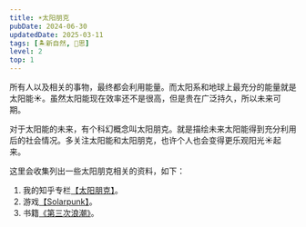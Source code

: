 ```yaml
---
title: ☀️太阳朋克
pubDate: 2024-06-30
updatedDate: 2025-03-11
tags: [🏝新自然, 🤔思]
level: 2
top: 1
---
```


所有人以及相关的事物，最终都会利用能量。而太阳系和地球上最充分的能量就是太阳能☀️。虽然太阳能现在效率还不是很高，但是贵在广泛持久，所以未来可期。

对于太阳能的未来，有个科幻概念叫太阳朋克。就是描绘未来太阳能得到充分利用后的社会情况。多关注太阳能和太阳朋克，也许个人也会变得更乐观阳光☀️起来。

这里会收集列出一些太阳朋克相关的资料，如下：

1. 我的知乎专栏[【太阳朋克】](https://www.zhihu.com/column/c_1465779376176082945)。
2. 游戏[【Solarpunk】](https://store.steampowered.com/app/1805110/Solarpunk/)。
3. 书籍[《第三次浪潮》](https://book.douban.com/subject/27609837/)。
